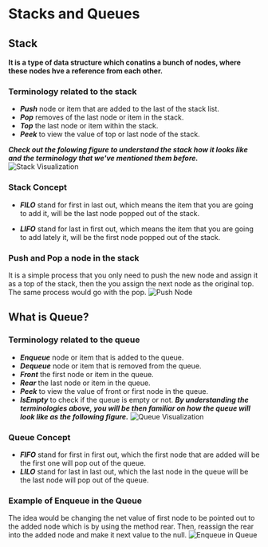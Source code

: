 # Stacks and Queues

## Stack
**It is a type of data structure which conatins a bunch of nodes, where these nodes hve a reference from each other.**

### Terminology related to the stack
- **_Push_** node or item that are added to the last of the stack list.
- **_Pop_** removes of the last node or item in the stack.
- **_Top_** the last node or item within the stack.
- **_Peek_** to view the value of top or last node of the stack.

***Check out the folowing figure to understand the stack how it looks like and the terminology that we've mentioned them before.***
![Stack Visualization](https://codefellows.github.io/common_curriculum/data_structures_and_algorithms/Code_401/class-10/resources/images/stack1.PNG)

### Stack Concept
- **_FILO_** stand for first in last out, which means the item that you are going to add it, will be the last node popped out of the stack.

- **_LIFO_** stand for last in first out, which means the item that you are going to add lately it, will be the first node popped out of the stack.

### Push and Pop a node in the stack
It is a simple process that you only need to push the new node and assign it as a top of the stack, then the you assign the next node as the original top. The same process would go with the pop.
![Push Node](https://codefellows.github.io/common_curriculum/data_structures_and_algorithms/Code_401/class-10/resources/images/pushStack3.PNG)

## What is Queue?

### Terminology related to the queue
- **_Enqueue_** node or item that is added to the queue.
- **_Dequeue_** node or item that is removed from the queue.
- **_Front_** the first node or item in the queue.
- **_Rear_** the last node or item in the queue.
- **_Peek_** to view the value of front or first node in the queue.
- **_IsEmpty_** to check if the queue is empty or not.
***By understanding the terminologies above, you will be then familiar on how the queue will look like as the following figure.***
![Queue Visualization](https://codefellows.github.io/common_curriculum/data_structures_and_algorithms/Code_401/class-10/resources/images/Queue.PNG)

### Queue Concept
- **_FIFO_** stand for first in first out, which the first node that are added will be the first one will pop out of the queue.
- **_LILO_** stand for last in last out, which the last node in the queue will be the last node will pop out of the queue.


### Example of Enqueue in the Queue
The idea would be changing the net value of first node to be pointed out to the added node which is by using the method rear. Then, reassign the rear into the added node and make it next value to the null.
![Enqueue in Queue](https://codefellows.github.io/common_curriculum/data_structures_and_algorithms/Code_401/class-10/resources/images/Enqueue3.PNG)